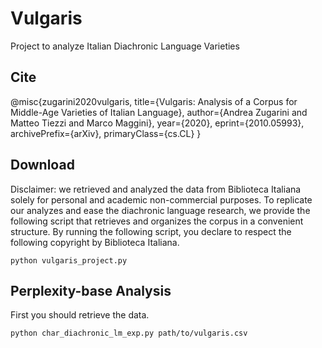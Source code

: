 # Vulgaris
Project to analyze Italian Diachronic Language Varieties

## Cite
@misc{zugarini2020vulgaris,
      title={Vulgaris: Analysis of a Corpus for Middle-Age Varieties of Italian Language},
      author={Andrea Zugarini and Matteo Tiezzi and Marco Maggini},
      year={2020},
      eprint={2010.05993},
      archivePrefix={arXiv},
      primaryClass={cs.CL}
}

## Download
Disclaimer: we retrieved and analyzed the data from Biblioteca Italiana solely for personal and academic non-commercial purposes.
To replicate our analyzes and ease the diachronic language research,
we provide the following script that retrieves and organizes the corpus in a convenient structure.
By running the following script, you declare to respect the following copyright by Biblioteca Italiana.

```
python vulgaris_project.py
```
## Perplexity-base Analysis
First you should retrieve the data.

```
python char_diachronic_lm_exp.py path/to/vulgaris.csv
```